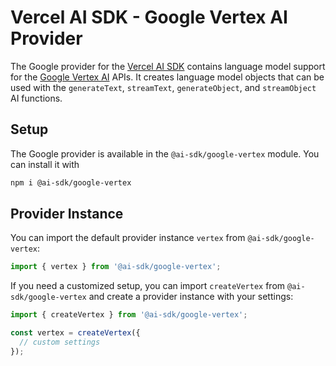 # Vercel AI SDK - Google Vertex AI Provider

The Google provider for the [Vercel AI SDK](https://sdk.vercel.ai/docs) contains language model support for the [Google Vertex AI](https://cloud.google.com/vertex-ai) APIs.
It creates language model objects that can be used with the `generateText`, `streamText`, `generateObject`, and `streamObject` AI functions.

## Setup

The Google provider is available in the `@ai-sdk/google-vertex` module. You can install it with

```bash
npm i @ai-sdk/google-vertex
```

## Provider Instance

You can import the default provider instance `vertex` from `@ai-sdk/google-vertex`:

```ts
import { vertex } from '@ai-sdk/google-vertex';
```

If you need a customized setup, you can import `createVertex` from `@ai-sdk/google-vertex` and create a provider instance with your settings:

```ts
import { createVertex } from '@ai-sdk/google-vertex';

const vertex = createVertex({
  // custom settings
});
```
